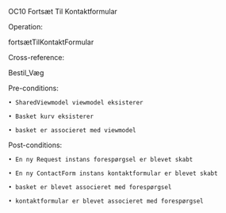 OC10 Fortsæt Til Kontaktformular

Operation:

fortsætTilKontaktFormular

Cross-reference:

Bestil_Væg

Pre-conditions:

    • SharedViewmodel viewmodel eksisterer
   
    • Basket kurv eksisterer
   
    • basket er associeret med viewmodel
	
Post-conditions:

    • En ny Request instans forespørgsel er blevet skabt
    
    • En ny ContactForm instans kontaktformular er blevet skabt
    
    • basket er blevet associeret med forespørgsel
    
    • kontaktformular er blevet associeret med forespørgsel
